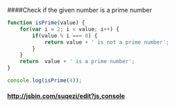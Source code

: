 ####Check if the given number is a prime number

```js
function isPrime(value) {
    for(var i = 2; i < value; i++) {
        if(value % i === 0) {
            return value + ' is not a prime number';
        }
    }
    return  value + ' is a prime number';
}

console.log(isPrime(4));
```

#### http://jsbin.com/suqezi/edit?js,console